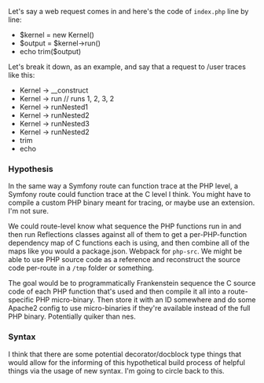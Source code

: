 Let's say a web request comes in and here's the code of `index.php` line by line:

- $kernel = new Kernel()
- $output = $kernel->run()
- echo trim($output)

Let's break it down, as an example, and say that a request to /user traces like this:

- Kernel -> __construct
- Kernel -> run // runs 1, 2, 3, 2
- Kernel -> runNested1
- Kernel -> runNested2
- Kernel -> runNested3
- Kernel -> runNested2
- trim
- echo

### Hypothesis
In the same way a Symfony route can function trace at the PHP level, a Symfony route could function trace at the C level I think. You might have to compile a custom PHP binary meant for tracing, or maybe use an extension. I'm not sure.

We could route-level know what sequence the PHP functions run in and then run Reflections classes against all of them to get a per-PHP-function dependency map of C functions each is using, and then combine all of the maps like you would a package.json. Webpack for `php-src`. We might be able to use PHP source code as a reference and reconstruct the source code per-route in a `/tmp` folder or something.

The goal would be to programmatically Frankenstein sequence the C source code of each PHP function that's used and then compile it all into a route-specific PHP micro-binary. Then store it with an ID somewhere and do some Apache2 config to use micro-binaries if they're available instead of the full PHP binary. Potentially quiker than nes.

### Syntax
I think that there are some potential decorator/docblock type things that would allow for the informing of this hypothetical build process of helpful things via the usage of new syntax. I'm going to circle back to this.